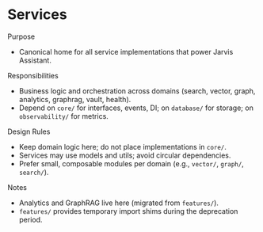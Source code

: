 Services
========

Purpose
- Canonical home for all service implementations that power Jarvis Assistant.

Responsibilities
- Business logic and orchestration across domains (search, vector, graph, analytics, graphrag, vault, health).
- Depend on `core/` for interfaces, events, DI; on `database/` for storage; on `observability/` for metrics.

Design Rules
- Keep domain logic here; do not place implementations in `core/`.
- Services may use models and utils; avoid circular dependencies.
- Prefer small, composable modules per domain (e.g., `vector/`, `graph/`, `search/`).

Notes
- Analytics and GraphRAG live here (migrated from `features/`).
- `features/` provides temporary import shims during the deprecation period.
